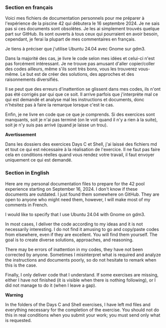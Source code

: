 ### Section en français

Voici mes fichiers de documentation personnels pour me préparer à l'expérience de la piscine 42 qui débutera le 16 septembre 2024. Je ne sais pas si ces documents sont obsolètes. Je les ai simplement trouvés quelque part sur GitHub. Ils sont ouverts à tous ceux qui pourraient en avoir besoin, cependant, je ferai la plupart de mes commentaires en français.

Je tiens à préciser que j'utilise Ubuntu 24.04 avec Gnome sur gdm3.

Dans la majorité des cas, je livre le code selon mes idées et celui-ci n'est pas forcément intéressant. Je ne trouve pas amusant d'aller copier/coller des codes ailleurs, même s'ils sont très bons, vous les trouverez vous-même. Le but est de créer des solutions, des approches et des raisonnements diversifiés.

Il se peut que des erreurs d'inattention se glissent dans mes codes, ils n'ont pas été corrigés par qui que ce soit. Il arrive parfois que j'interprète mal ce qui est demandé et analyse mal les instructions et documents, donc n'hésitez pas à faire la remarque lorsque c'est le cas.

Enfin, je ne livre en code que ce que je comprends. Si des exercices sont manquants, soit je n'ai pas terminé (on le voit quand il n'y a rien à la suite), soit je n'y suis pas arrivé (quand je laisse un trou).

**Avertissement**

Dans les dossiers des exercices Days C et Shell, j'ai laissé des fichiers md et tout ce qui est nécessaire à la réalisation de l'exercice. Il ne faut pas faire cela en conditions réelles quand vous rendez votre travail, il faut envoyer uniquement ce qui est demandé.

### Section in English

Here are my personal documentation files to prepare for the 42 pool experience starting on September 16, 2024. I don't know if these documents are outdated. I just found them somewhere on GitHub. They are open to anyone who might need them, however, I will make most of my comments in French.

I would like to specify that I use Ubuntu 24.04 with Gnome on gdm3.

In most cases, I deliver the code according to my ideas and it is not necessarily interesting. I do not find it amusing to go and copy/paste codes from elsewhere, even if they are excellent. You will find them yourself. The goal is to create diverse solutions, approaches, and reasoning.

There may be errors of inattention in my codes, they have not been corrected by anyone. Sometimes I misinterpret what is required and analyze the instructions and documents poorly, so do not hesitate to remark when this is the case.

Finally, I only deliver code that I understand. If some exercises are missing, either I have not finished (it is visible when there is nothing following), or I did not manage to do it (when I leave a gap).

**Warning**

In the folders of the Days C and Shell exercises, I have left md files and everything necessary for the completion of the exercise. You should not do this in real conditions when you submit your work; you must send only what is requested.
